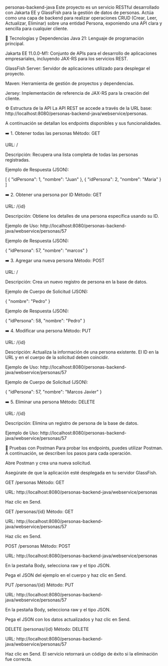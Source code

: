 personas-backend-java
Este proyecto es un servicio RESTful desarrollado con Jakarta EE y GlassFish para la gestión de datos de personas. Actúa como una capa de backend para realizar operaciones CRUD (Crear, Leer, Actualizar, Eliminar) sobre una entidad Persona, exponiendo una API clara y sencilla para cualquier cliente.

🚀 Tecnologías y Dependencias
Java 21: Lenguaje de programación principal.

Jakarta EE 11.0.0-M1: Conjunto de APIs para el desarrollo de aplicaciones empresariales, incluyendo JAX-RS para los servicios REST.

GlassFish Server: Servidor de aplicaciones utilizado para desplegar el proyecto.

Maven: Herramienta de gestión de proyectos y dependencias.

Jersey: Implementación de referencia de JAX-RS para la creación del cliente.

⚙️ Estructura de la API
La API REST se accede a través de la URL base: http://localhost:8080/personas-backend-java/webservice/personas.

A continuación se detallan los endpoints disponibles y sus funcionalidades.

➡️ 1. Obtener todas las personas
Método: GET

URL: /

Descripción: Recupera una lista completa de todas las personas registradas.

Ejemplo de Respuesta (JSON):

[
  {
    "idPersona": 1,
    "nombre": "Juan"
  },
  {
    "idPersona": 2,
    "nombre": "Maria"
  }
]

➡️ 2. Obtener una persona por ID
Método: GET

URL: /{id}

Descripción: Obtiene los detalles de una persona específica usando su ID.

Ejemplo de Uso: http://localhost:8080/personas-backend-java/webservice/personas/57

Ejemplo de Respuesta (JSON):

{
  "idPersona": 57,
  "nombre": "marcos"
}

➡️ 3. Agregar una nueva persona
Método: POST

URL: /

Descripción: Crea un nuevo registro de persona en la base de datos.

Ejemplo de Cuerpo de Solicitud (JSON):

{
  "nombre": "Pedro"
}

Ejemplo de Respuesta (JSON):

{
  "idPersona": 58,
  "nombre": "Pedro"
}

➡️ 4. Modificar una persona
Método: PUT

URL: /{id}

Descripción: Actualiza la información de una persona existente. El ID en la URL y en el cuerpo de la solicitud deben coincidir.

Ejemplo de Uso: http://localhost:8080/personas-backend-java/webservice/personas/57

Ejemplo de Cuerpo de Solicitud (JSON):

{
  "idPersona": 57,
  "nombre": "Marcos Javier"
}

➡️ 5. Eliminar una persona
Método: DELETE

URL: /{id}

Descripción: Elimina un registro de persona de la base de datos.

Ejemplo de Uso: http://localhost:8080/personas-backend-java/webservice/personas/57

🧪 Pruebas con Postman
Para probar los endpoints, puedes utilizar Postman. A continuación, se describen los pasos para cada operación.

Abre Postman y crea una nueva solicitud.

Asegúrate de que la aplicación esté desplegada en tu servidor GlassFish.

GET /personas
Método: GET

URL: http://localhost:8080/personas-backend-java/webservice/personas

Haz clic en Send.

GET /personas/{id}
Método: GET

URL: http://localhost:8080/personas-backend-java/webservice/personas/57

Haz clic en Send.

POST /personas
Método: POST

URL: http://localhost:8080/personas-backend-java/webservice/personas

En la pestaña Body, selecciona raw y el tipo JSON.

Pega el JSON del ejemplo en el cuerpo y haz clic en Send.

PUT /personas/{id}
Método: PUT

URL: http://localhost:8080/personas-backend-java/webservice/personas/57

En la pestaña Body, selecciona raw y el tipo JSON.

Pega el JSON con los datos actualizados y haz clic en Send.

DELETE /personas/{id}
Método: DELETE

URL: http://localhost:8080/personas-backend-java/webservice/personas/57

Haz clic en Send. El servicio retornará un código de éxito si la eliminación fue correcta.
